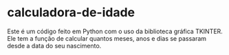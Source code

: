 # calculadora-de-idade
Este é um código feito em Python com o uso da biblioteca gráfica TKINTER. Ele tem a função de calcular quantos meses, anos e dias se passaram desde a data do seu nascimento.
